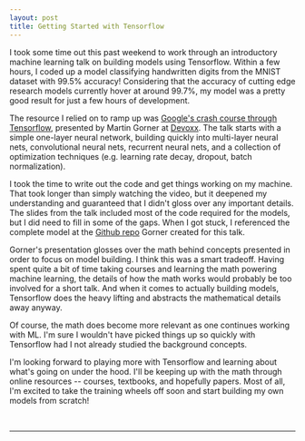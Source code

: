 ```yaml
---
layout: post
title: Getting Started with Tensorflow
---
```


I took some time out this past weekend to work through an introductory machine learning talk on building models using Tensorflow. Within a few hours, I coded up a model classifying handwritten digits from the MNIST dataset with 99.5% accuracy! Considering that the accuracy of cutting edge research models currently hover at around 99.7%, my model was a pretty good result for just a few hours of development.

The resource I relied on to ramp up was [Google's crash course through Tensorflow](https://cloud.google.com/blog/big-data/2017/01/learn-tensorflow-and-deep-learning-without-a-phd), presented by Martin Gorner at [Devoxx](https://devoxx.com/). The talk starts with a simple one-layer neural network, building quickly into multi-layer neural nets, convolutional neural nets, recurrent neural nets, and a collection of optimization techniques (e.g. learning rate decay, dropout, batch normalization).

I took the time to write out the code and get things working on my machine. That took longer than simply watching the video, but it deepened my understanding and guaranteed that I didn't gloss over any important details. The slides from the talk included most of the code required for the models, but I did need to fill in some of the gaps. When I got stuck, I referenced the complete model at the [Github repo](https://github.com/martin-gorner/tensorflow-mnist-tutorial) Gorner created for this talk.

Gorner's presentation glosses over the math behind concepts presented in order to focus on model building. I think this was a smart tradeoff. Having spent quite a bit of time taking courses and learning the math powering machine learning, the details of how the math works would probably be too involved for a short talk. And when it comes to actually building models, Tensorflow does the heavy lifting and abstracts the mathematical details away anyway.

Of course, the math does become more relevant as one continues working with ML. I'm sure I wouldn't have picked things up so quickly with Tensorflow had I not already studied the background concepts.

I'm looking forward to playing more with Tensorflow and learning about what's going on under the hood. I'll be keeping up with the math through online resources -- courses, textbooks, and hopefully papers. Most of all, I'm excited to take the training wheels off soon and start building my own models from scratch!

<br>
<hr>
